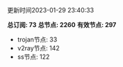 更新时间2023-01-29 23:40:33

**总订阅: 73**
**总节点: 2260**
**有效节点: 297**
- trojan节点: 33
- v2ray节点: 142
- ss节点: 122
